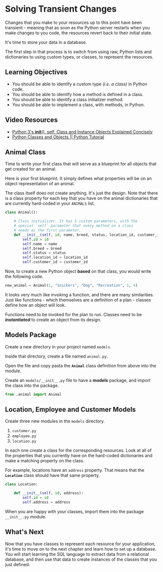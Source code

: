 # Solving Transient Changes

Changes that you make to your resources up to this point have been transient - meaning that as soon as the Python server restarts when you make changes to you code, the resources revert back to their initial state.

It's time to store your data in a database.

The first step in that process is to switch from using raw, Python lists and dictionaries to using custom types, or classes, to represent the resources.

## Learning Objectives

* You should be able to identify a custom type _(i.e. a class)_ in Python code.
* You should be able to identify how a method is defined in a class.
* You should be able to identify a class initializer method.
* You should be able to implement a class, with methods, in Python.

## Video Resources

* [Python 3's __init__(), self, Class and Instance Objects Explained Concisely](https://www.youtube.com/watch?v=AsafkCAJpJ0&t=177s)
* [Python Classes and Objects || Python Tutorial](https://www.youtube.com/watch?v=apACNr7DC_s)

## Animal Class

Time to write your first class that will serve as a blueprint for all objects that get created for an animal.

Here is your first blueprint. It simply defines what properties will be on an object representation of an animal.

The class itself does not create anything. It's just the design. Note that there is a class property for each key that you have on the animal dictionaries that are currently hard-coded in your `ANIMALS` list.

```py
class Animal():

    # Class initializer. It has 5 custom parameters, with the
    # special `self` parameter that every method on a class
    # needs as the first parameter.
    def __init__(self, id, name, breed, status, location_id, customer_id):
        self.id = id
        self.name = name
        self.breed = breed
        self.status = status
        self.location_id = location_id
        self.customer_id = customer_id
```

Now, to create a new Python object **based** on that class, you would write the following code.

```py
new_animal = Animal(1, "Snickers", "Dog", "Recreation", 1, 4)
```

It looks very much like invoking a function, and there are many similarities. Just like functions - which themselves are a definition of a plan - classes define how an object will look.

Functions need to be invoked for the plan to run. Classes need to be **_instantiated_** to create an object from its design.

## Models Package

Create a new directory in your project named `models`.

Inside that directory, create a file named `animal.py`.

Open the file and copy pasta the **`Animal`** class definition from above into the module.

Create an `models/__init__.py` file to have a **models** package, and import the class into the package.

```py
from .animal import Animal
```

## Location, Employee and Customer Models

Create three new modules in the `models` directory.

1. `customer.py`
1. `employee.py`
1. `location.py`

In each one create a class for the corresponding resources. Look at all of the properties that you currently have on the hard-coded dictionaries and make a matching property on the class.

For example, locations have an `address` property. That means that the **`Location`** class should have that same property.

```py
class Location:

    def __init__(self, id, address):
        self.id = id
        self.address = address
```

When you are happy with your classes, import them into the package `__init__.py` module.

## What's Next

Now that you have classes to represent each resource for your application, it's time to move on to the next chapter and learn how to set up a database. You will start learning the SQL language to extract data from a relational database, and then use that data to create instances of the classes that you just defined.
